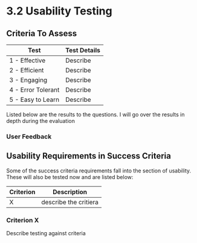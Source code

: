 # 3.2 Usability Testing

## Criteria To Assess

| Test               | Test Details                                                                                                                        |
| ------------------ | ----------------------------------------------------------------------------------------------------------------------------------- |
| 1 - Effective      | Describe |
| 2 - Efficient      | Describe |
| 3 - Engaging       | Describe |
| 4 - Error Tolerant | Describe |
| 5 - Easy to Learn  | Describe |

Listed below are the results to the questions. I will go over the results in depth during the evaluation

### User Feedback

## Usability Requirements in Success Criteria

Some of the success criteria requirements fall into the section of usability. These will also be tested now and are listed below:

| Criterion | Description                                        |
| --------- | -------------------------------------------------- |
| X         | describe the critiera            |

### Criterion X

Describe testing against criteria
